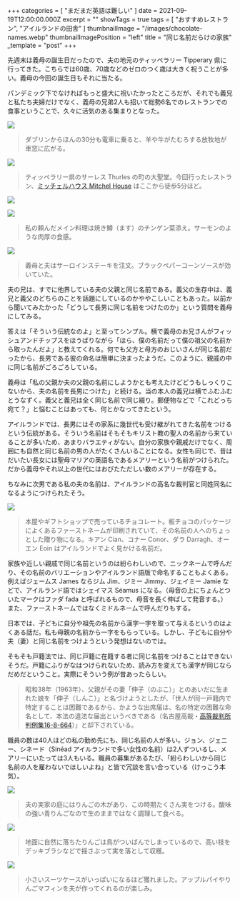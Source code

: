 +++
categories = [ "まだまだ英語は難しい" ]
date = 2021-09-19T12:00:00.000Z
excerpt = ""
showTags = true
tags = [ "おすすめレストラン", "アイルランドの田舎" ]
thumbnailImage = "/images/chocolate-names.webp"
thumbnailImagePosition = "left"
title = "同じ名前だらけの家族"
_template = "post"
+++

先週末は義母の誕生日だったので、夫の地元のティッペラリー Tipperary 県に行ってきた。こちらでは60歳、70歳などのゼロのつく歳は大きく祝うことが多い。義母の今回の誕生日もそれに当たる。

<!--more-->

パンデミック下でなければもっと盛大に祝いたかったところだが、それでも義兄と私たち夫婦だけでなく、義母の兄弟2人も招いて総勢6名でのレストランでの食事ということで、久々に活気のある集まりとなった。

![](/images/train-window.webp)

> ダブリンからほんの30分も電車に乗ると、羊や牛がたむろする放牧地が車窓に広がる。

![](/images/thurles-cathedral.webp)

> ティッペラリー県のサーレス Thurles の町の大聖堂。今回行ったレストラン、[ミッチェルハウス Mitchel House](https://www.mitchelhouse.ie/) はここから徒歩5分ほど。

![](/images/mitchelhouse.webp)

![](/images/mitchelhouse-dinner-2.webp)

> 私の頼んだメイン料理は焼き鱒（ます）のチンゲン菜添え。サーモンのような肉厚の食感。

![](/images/mitchelhouse-dinner.webp)

> 義母と夫はサーロインステーキを注文。ブラックペパーコーンソースが効いていた。

夫の兄は、すでに他界している夫の父親と同じ名前である。義父の生存中は、義兄と義父のどちらのことを話題にしているのかややこしいこともあった。以前から聞いてみたかった「どうして長男に同じ名前をつけたのか」という質問を義母にしてみる。

答えは「そういう伝統なのよ」と至ってシンプル。横で義母のお兄さんがフィッシュアンドチップスをほうばりながら「ほら、僕の名前だって僕の祖父の名前から取ったんだよ」と教えてくれる。何でも父方と母方のおじいさんが同じ名前だったから、長男である彼の命名は簡単に決まったようだ。このように、親戚の中に同じ名前がごろごろしている。

義母は「私の父親か夫の父親の名前にしようかとも考えたけどどうもしっくりこないから、夫の名前を長男につけた」と続ける。当の本人の義兄は横でふむふむとうなずく。義父と義兄は全く同じ名前で同じ綴り。郵便物などで「これどっち宛て？」と悩むことはあっても、何とかなってきたという。

アイルランドでは、長男にはその家系に幾世代も受け継がれてきた名前をつけるという伝統がある。そういう名前はそもそもキリスト教の聖人の名前から来ていることが多いため、あまりバラエティがない。自分の家族や親戚だけでなく、周囲にも自然と同じ名前の男の人がたくさんいることになる。女性も同じで、昔はだいたい長女には聖母マリアの英語名であるメアリーという名前がつけられた。だから義母やそれ以上の世代にはおびたただしい数のメアリーが存在する。

ちなみに次男である私の夫の名前は、アイルランドの高名な裁判官と同姓同名になるようにつけられたそう。

![](/images/chocolate-names.webp)

> 本屋やギフトショップで売っているチョコレート。板チョコのパッケージによくあるファーストネームが印刷されていて、その名前の人へのちょっとした贈り物になる。キアン Cian、コナー Conor、ダラ Darragh、オーエン Eoin はアイルランドでよく見かける名前だ。

家族や近しい親戚で同じ名前というのは紛らわしいので、ニックネームで呼んだり、その名前のバリエーションやアイルランド語版で命名することもよくある。例えばジェームス James ならジム Jim、ジミー Jimmy、ジェイミー Jamie などで、アイルランド語ではシェイマス Séamus になる。（母音の上にちょんとついたマークはファダ fada と呼ばれるもので、母音を長く伸ばして発音する。）また、ファーストネームではなくミドルネームで呼んだりもする。

日本では、子どもに自分や祖先の名前から漢字一字を取って与えるというのはよくある話だ。私も母親の名前から一字をもらっている。しかし、子どもに自分や夫（妻）と同じ名前をつけようという発想はないのでは。

そもそも戸籍法では、同じ戸籍に在籍する者に同じ名前をつけることはできないそうだ。戸籍にふりがなはつけられないため、読み方を変えても漢字が同じならだめだということ。実際にそういう例が昔あったらしい。

> 昭和38年（1963年）、父親がその妻「伸子（のぶこ）」とのあいだに生まれた娘を「伸子（しんこ）」と名づけようとしたが、「世人が同一戸籍内で特定することは困難であるから、かような出席届は、名の特定の困難な命名として、本法の違法な届出というべきである（名古屋高裁・[高等裁判所判例集16-8-664](https://www.courts.go.jp/app/hanrei_jp/detail3?id=23041)）」と却下されている。

職員の数は40人ほどの私の勤め先にも、同じ名前の人が多い。ジョン、ジェニー、シネード（Sinéad アイルランドで多い女性の名前）は2人ずついるし、メアリーにいたっては3人もいる。職員の募集があるたび、「紛らわしいから同じ名前の人を雇わないでほしいよね」と皆で冗談を言い合っている（けっこう本気）。

![](/images/apples-from-thurles-2.webp)

> 夫の実家の庭にはりんごの木があり、この時期たくさん実をつける。酸味の強い青りんごなので生のままではなく調理して食べる。

![](/images/apples-from-thurles-3.webp)

> 地面に自然に落ちたりんごは鳥がついばんでしまっているので、高い枝をデッキブラシなどで揺さぶって実を落として収穫。

![](/images/apples-from-thurles.webp)

> 小さいスーツケースがいっぱいになるほど獲れました。アップルパイやりんごマフィンを夫が作ってくれるのが楽しみ。
